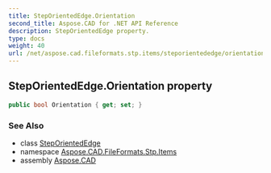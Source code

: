 ```yaml
---
title: StepOrientedEdge.Orientation
second_title: Aspose.CAD for .NET API Reference
description: StepOrientedEdge property. 
type: docs
weight: 40
url: /net/aspose.cad.fileformats.stp.items/steporientededge/orientation/
---
```

## StepOrientedEdge.Orientation property

```csharp
public bool Orientation { get; set; }
```

### See Also

* class [StepOrientedEdge](../)
* namespace [Aspose.CAD.FileFormats.Stp.Items](../../steporientededge/)
* assembly [Aspose.CAD](../../../)


